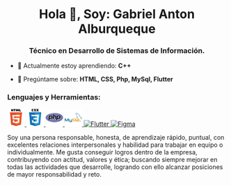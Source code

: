 <h1 align="center">Hola 👋, Soy: Gabriel Anton Alburqueque</h1>
<h3 align="center">Técnico en Desarrollo de Sistemas de Información.</h3>

- 🌱 Actualmente estoy aprendiendo: **C++**

- 💬 Pregúntame sobre: **HTML, CSS, Php, MySql, Flutter**

<h3 align="left">Lenguajes y Herramientas:</h3>
<p align="left">
  <a href="https://www.w3.org/html/" target="_blank" rel="noreferrer">
    <img src="https://raw.githubusercontent.com/devicons/devicon/master/icons/html5/html5-original-wordmark.svg" alt="HTML" width="40" height="40"/>
  </a>
  <a href="https://www.w3.org/Style/CSS/Overview.en.html" target="_blank" rel="noreferrer">
    <img src="https://raw.githubusercontent.com/devicons/devicon/master/icons/css3/css3-original-wordmark.svg" alt="CSS" width="40" height="40"/>
  </a>
  <a href="https://www.php.net" target="_blank" rel="noreferrer">
    <img src="https://raw.githubusercontent.com/devicons/devicon/master/icons/php/php-original.svg" alt="PHP" width="40" height="40"/>
  </a>
  <a href="https://www.mysql.com/" target="_blank" rel="noreferrer">
    <img src="https://raw.githubusercontent.com/devicons/devicon/master/icons/mysql/mysql-original-wordmark.svg" alt="MySQL" width="40" height="40"/>
  </a>
  <a href="https://flutter.dev" target="_blank" rel="noreferrer">
    <img src="https://www.vectorlogo.zone/logos/flutterio/flutterio-icon.svg" alt="Flutter" width="40" height="40"/>
  </a>
  <a href="https://www.figma.com/" target="_blank" rel="noreferrer">
    <img src="https://www.vectorlogo.zone/logos/figma/figma-icon.svg" alt="Figma" width="40" height="40"/>
  </a>
</p>


<p align="left">Soy una persona responsable, honesta, de aprendizaje rápido, puntual, con excelentes relaciones interpersonales y habilidad para trabajar en equipo o individualmente. Me gusta conseguir logros dentro de la empresa, contribuyendo con actitud, valores y ética; buscando siempre mejorar en todas las actividades que desarrolle, logrando con ello alcanzar posiciones de mayor responsabilidad y reto.</p>
